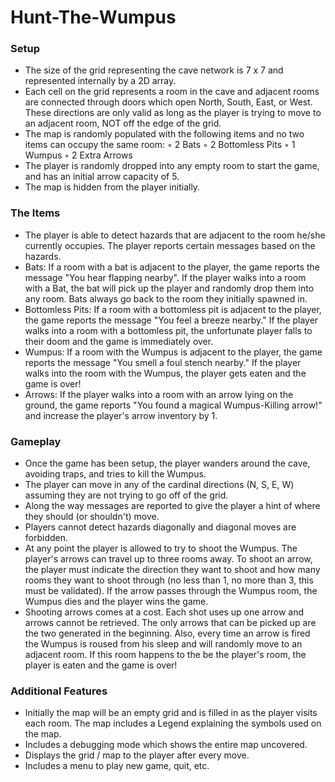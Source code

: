 # Hunt-The-Wumpus
### Setup
* The size of the grid representing the cave network is 7 x 7 and represented internally by a
2D array.
* Each cell on the grid represents a room in the cave and adjacent rooms are connected through doors
which open North, South, East, or West. These directions are only valid as long as the player is
trying to move to an adjacent room, NOT off the edge of the grid.
* The map is randomly populated with the following items and no two items can occupy the same
room:
◦ 2 Bats
◦ 2 Bottomless Pits
◦ 1 Wumpus
◦ 2 Extra Arrows
* The player is randomly dropped into any empty room to start the game, and has an initial arrow
capacity of 5.
* The map is hidden from the player initially.

### The Items
* The player is able to detect hazards that are adjacent to the room he/she currently occupies. The player reports certain messages based on the hazards.
* Bats: If a room with a bat is adjacent to the player, the game reports the message "You hear
flapping nearby". If the player walks into a room with a Bat, the bat will pick up the player and
randomly drop them into any room. Bats always go back to the room they initially spawned in.
* Bottomless Pits: If a room with a bottomless pit is adjacent to the player, the game reports the
message "You feel a breeze nearby." If the player walks into a room with a bottomless pit, the
unfortunate player falls to their doom and the game is immediately over.
* Wumpus: If a room with the Wumpus is adjacent to the player, the game reports the message 
"You smell a foul stench nearby." If the player walks into the room with the Wumpus, the player gets
eaten and the game is over!
* Arrows: If the player walks into a room with an arrow lying on the ground, the game reports "You
found a magical Wumpus-Killing arrow!" and increase the player's arrow inventory by 1.


### Gameplay
* Once the game has been setup, the player wanders around the cave, avoiding traps, and tries to kill
the Wumpus.
* The player can move in any of the cardinal directions (N, S, E, W) assuming they are not trying to go off
of the grid.
* Along the way messages are reported to give the player a hint of where they should
(or shouldn't) move.
* Players cannot detect hazards diagonally and diagonal moves are forbidden.
* At any point the player is allowed to try to shoot the Wumpus. The player's arrows can travel up to three
rooms away. To shoot an arrow, the player must indicate the direction they want to shoot and how many
rooms they want to shoot through (no less than 1, no more than 3, this must be validated). If the arrow
passes through the Wumpus room, the Wumpus dies and the player wins the game.
* Shooting arrows comes at a cost. Each shot uses up one arrow and arrows cannot be retrieved. The only
arrows that can be picked up are the two generated in the beginning. Also, every time an arrow is fired
the Wumpus is roused from his sleep and will randomly move to an adjacent room. If this room happens
to the be the player's room, the player is eaten and the game is over!

### Additional Features
* Initially the map will be an empty grid and is filled in as the player visits each room. The map includes a Legend explaining the symbols used on the map.
* Includes a debugging mode which shows the entire map uncovered.
* Displays the grid / map to the player after every move.
* Includes a menu to play new game, quit, etc. 
